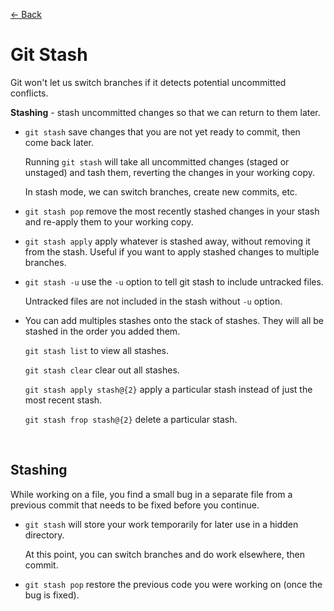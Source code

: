 [&larr; Back](./README.md)

# Git Stash

Git won't let us switch branches if it detects potential uncommitted conflicts.

**Stashing** - stash uncommitted changes so that we can return to them later.

- `git stash` save changes that you are not yet ready to commit, then come back later.

  Running `git stash` will take all uncommitted changes (staged or unstaged) and tash them, reverting the changes in your working copy.

  In stash mode, we can switch branches, create new commits, etc.

- `git stash pop` remove the most recently stashed changes in your stash and re-apply them to your working copy.

- `git stash apply` apply whatever is stashed away, without removing it from the stash. Useful if you want to apply stashed changes to multiple branches.

- `git stash -u` use the `-u` option to tell git stash to include untracked files.

  Untracked files are not included in the stash without `-u` option.

- You can add multiples stashes onto the stack of stashes. They will all be stashed in the order you added them.

  `git stash list` to view all stashes.

  `git stash clear` clear out all stashes.

  `git stash apply stash@{2}` apply a particular stash instead of just the most recent stash.

  `git stash frop stash@{2}` delete a particular stash.

<br>

## Stashing

While working on a file, you find a small bug in a separate file from a previous commit that needs to be fixed before you continue.

- `git stash` will store your work temporarily for later use in a hidden directory.

  At this point, you can switch branches and do work elsewhere, then commit.

- `git stash pop` restore the previous code you were working on (once the bug is fixed).

<br>
